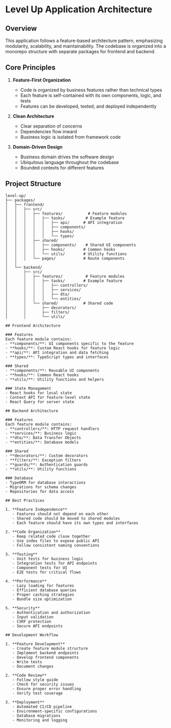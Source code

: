 # Level Up Application Architecture

## Overview

This application follows a feature-based architecture pattern, emphasizing modularity, scalability, and maintainability. The codebase is organized into a monorepo structure with separate packages for frontend and backend.

## Core Principles

1. **Feature-First Organization**
   - Code is organized by business features rather than technical types
   - Each feature is self-contained with its own components, logic, and tests
   - Features can be developed, tested, and deployed independently

2. **Clean Architecture**
   - Clear separation of concerns
   - Dependencies flow inward
   - Business logic is isolated from framework code

3. **Domain-Driven Design**
   - Business domain drives the software design
   - Ubiquitous language throughout the codebase
   - Bounded contexts for different features

## Project Structure

```
level-up/
├── packages/
│   ├── frontend/
│   │   ├── src/
│   │   │   ├── features/           # Feature modules
│   │   │   │   ├── tasks/         # Example feature
│   │   │   │   │   ├── api/      # API integration
│   │   │   │   │   ├── components/
│   │   │   │   │   ├── hooks/
│   │   │   │   │   └── types/
│   │   │   ├── shared/
│   │   │   │   ├── components/    # Shared UI components
│   │   │   │   ├── hooks/        # Common hooks
│   │   │   │   └── utils/        # Utility functions
│   │   │   └── pages/            # Route components
│   │   
│   └── backend/
│       ├── src/
│       │   ├── features/          # Feature modules
│       │   │   ├── tasks/        # Example feature
│       │   │   │   ├── controllers/
│       │   │   │   ├── services/
│       │   │   │   ├── dto/
│       │   │   │   └── entities/
│       │   └── shared/           # Shared code
│       │       ├── decorators/
│       │       ├── filters/
│       │       └── utils/

## Frontend Architecture

### Features
Each feature module contains:
- **components/**: UI components specific to the feature
- **hooks/**: Custom React hooks for feature logic
- **api/**: API integration and data fetching
- **types/**: TypeScript types and interfaces

### Shared
- **components/**: Reusable UI components
- **hooks/**: Common React hooks
- **utils/**: Utility functions and helpers

### State Management
- React hooks for local state
- Context API for feature-level state
- React Query for server state

## Backend Architecture

### Features
Each feature module contains:
- **controllers/**: HTTP request handlers
- **services/**: Business logic
- **dto/**: Data Transfer Objects
- **entities/**: Database models

### Shared
- **decorators/**: Custom decorators
- **filters/**: Exception filters
- **guards/**: Authentication guards
- **utils/**: Utility functions

### Database
- TypeORM for database interactions
- Migrations for schema changes
- Repositories for data access

## Best Practices

1. **Feature Independence**
   - Features should not depend on each other
   - Shared code should be moved to shared modules
   - Each feature should have its own types and interfaces

2. **Code Organization**
   - Keep related code close together
   - Use index files to expose public API
   - Follow consistent naming conventions

3. **Testing**
   - Unit tests for business logic
   - Integration tests for API endpoints
   - Component tests for UI
   - E2E tests for critical flows

4. **Performance**
   - Lazy loading for features
   - Efficient database queries
   - Proper caching strategies
   - Bundle size optimization

5. **Security**
   - Authentication and authorization
   - Input validation
   - CSRF protection
   - Secure API endpoints

## Development Workflow

1. **Feature Development**
   - Create feature module structure
   - Implement backend endpoints
   - Develop frontend components
   - Write tests
   - Document changes

2. **Code Review**
   - Follow style guide
   - Check for security issues
   - Ensure proper error handling
   - Verify test coverage

3. **Deployment**
   - Automated CI/CD pipeline
   - Environment-specific configurations
   - Database migrations
   - Monitoring and logging
